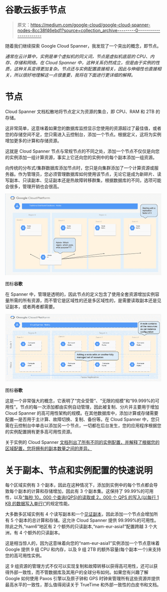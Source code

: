 # 谷歌云扳手节点

> 原文：<https://medium.com/google-cloud/google-cloud-spanner-nodes-8cc38f46ebd1?source=collection_archive---------0----------------------->

随着我们继续探索 Google Cloud Spanner，我发现了一个突出的概念，即节点。

*通常在云计算中，实例是单个虚拟机的同义词，节点是虚拟机底层的 CPU、内存、存储和网络。在 Cloud Spanner 中，这种关系仍然成立，但是由于实例的性质，这种关系变得更加复杂。节点还与实例配置直接相关，因此与伸缩性也直接相关，所以很好地理解这一点很重要，我将在下面进行更详细的解释。*

# 节点

Cloud Spanner 文档松散地将节点定义为资源的集合，即 CPU、RAM 和 2TB 的存储。

这非常简单，这意味着如果您的数据库监控显示您使用的资源超过了最佳值，或者您的存储空间不足，您只需进入云控制台，添加一个节点。根据定义，这将为实例增加更多的计算和存储资源。

这就是 Cloud Spanner 节点与常规节点的不同之处，添加一个节点不仅仅是向您的实例添加一组计算资源，事实上它还向您的实例中的每个副本添加一组资源。

向传统的分布式/集群数据库添加节点时，您只是向集群添加了一个计算资源或服务器。作为管理员，您必须管理数据库如何使用该节点，无论它是成为新碎片、读写副本、只读副本、见证副本还是热故障转移群集，根据数据库的不同，选项可能会很多，管理开销也会很高。

![](img/3a8548aeabd71bd5e40d70d932debba8.png)

图标**谷歌**

在 Spanner 中，管理是透明的，因此节点的定义包含了使用全套资源增加实例容量所需的所有资源，而不管它是区域性的还是多区域性的，是需要读取副本还是见证副本，或者两者都需要。

![](img/fe7e443b2267ebed7137184507a48230.png)

图标**谷歌**

这是一个非常强大的概念，它表明了“完全受管”、“无限的规模”和“99.999%的可用性”。节点的每一次添加都由实例自动管理，因此被复制、分片并主要用于增加 Cloud Spanner 的高可用性架构的规模。在其他数据库中，添加计算或存储需要配置—是否用于主计算、故障切换、复制、备份等。在 Cloud Spanner 中，您只需在云控制台中单击以添加另一个节点，一切都在后台发生，您的应用程序根据您的实例配置拥有更多高可用性资源。

关于实例的 Cloud Spanner [文档列出了所有不同的实例配置，并解释了根据您的区域配置，您将拥有的副本数量之间的差异。](https://cloud.google.com/spanner/docs/instances)

# 关于副本、节点和实例配置的快速说明

每个区域实例有 3 个副本，因此在这种情况下，添加到实例中的每个节点都会导致每个副本的计算和存储增加，因此有 3 个副本集。这保持了 99.99%的可用性，以及[“每秒 10，000 个查询(QPS)的读取或 2，000 个 QPS 的写入(以每行 1 KB 的数据写入单行)”](https://cloud.google.com/spanner/docs/instances#regional-performance)的规定性能。

大多数多区域实例有 4 个读写副本和一个[见证副本](https://cloud.google.com/spanner/docs/replication#witness)，因此添加一个节点会增加所有 5 个副本的总计算和存储。这允许 Cloud Spanner 提供 99.999%的可用性。除此之外,“nam6”地区有 2 个额外的只读副本,“nam-eur-asia1”配置跨越 3 个大洲，有 4 个额外的只读副本。

这是相当惊人的，因为这意味着向您的“nam-eur-asia1”实例添加一个节点意味着 Google 提供 9 组 CPU 和内存，以及 9 组 2TB 的额外容量(每个副本一个)来支持您的高可用性实例。

这 9 组资源的管理方式不仅可以实现复制和故障转移以获得高可用性，还可以获得外部一致性，而不管数据库及其用户的全球分布如何。如果您有兴趣了解 Google 如何使用 Paxos 引擎以及原子钟和 GPS 时钟来管理所有这些资源并提供最高水平的一致性，那么值得阅读关于 TrueTime 和外部一致性的白皮书和文档。